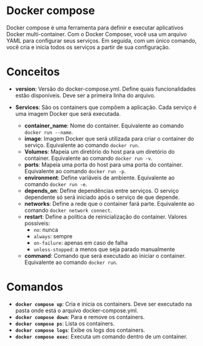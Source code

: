 # Docker compose

Docker compose é uma ferramenta para definir e executar aplicativos Docker multi-container. Com o Docker Composer, você usa um arquivo YAML para configurar seus serviços. Em seguida, com um único comando, você cria e inicia todos os serviços a partir de sua configuração.

# Conceitos
- **version**: Versão do docker-compose.yml. Define quais funcionalidades estão disponíveis. Deve ser a primeira linha do arquivo.

- **Services**: São os containers que compõem a aplicação. Cada serviço é uma imagem Docker que será executada.
    - **container_name**: Nome do container. Equivalente ao comando `docker run --name`.
    - **image**: Imagem Docker que será utilizada para criar o container do serviço. Equivalente ao comando `docker run`.
    - **Volumes**: Mapeia um diretório do host para um diretório do container. Equivalente ao comando `docker run -v`.
    - **ports**: Mapeia uma porta do host para uma porta do container. Equivalente ao comando `docker run -p`.
    - **environment**: Define variáveis de ambiente. Equivalente ao comando `docker run -e`.
    - **depends_on**: Define dependências entre serviços. O serviço dependente só será iniciado após o serviço de que depende.
    - **networks**: Define a rede que o container fará parte. Equivalente ao comando `docker network connect`.
    - **restart**: Define a política de reinicialização do container. Valores possíveis: 
      - `no`: nunca
      - `always`: sempre
      - `on-failure`: apenas em caso de falha
      - `unless-stopped`: a menos que seja parado manualmente
    - **command**: Comando que será executado ao iniciar o container. Equivalente ao comando `docker run`.

# Comandos

- **`docker compose up`**: Cria e inicia os containers. Deve ser executado na pasta onde está o arquivo docker-compose.yml.
- **`docker compose down`**: Para e remove os containers.
- **`docker compose ps`**: Lista os containers.
- **`docker compose logs`**: Exibe os logs dos containers.
- **`docker compose exec`**: Executa um comando dentro de um container.